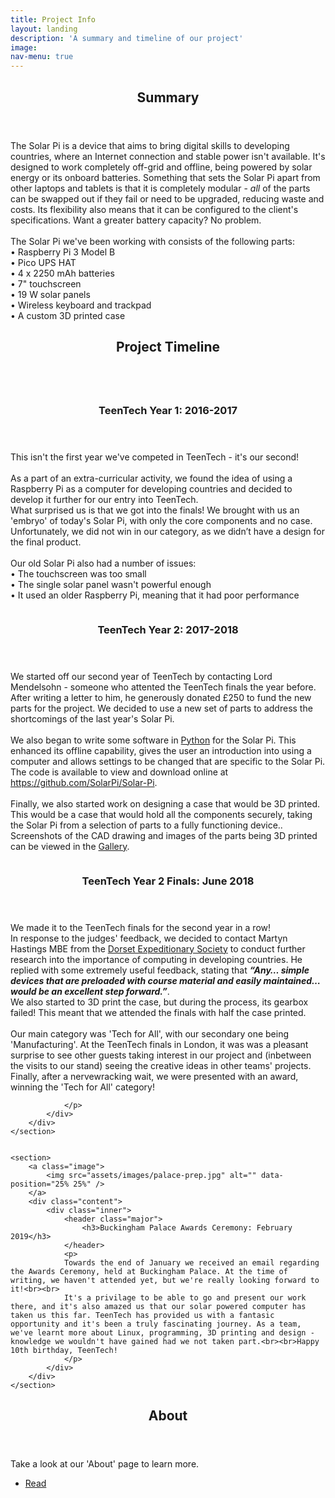 ```yaml
---
title: Project Info
layout: landing
description: 'A summary and timeline of our project'
image: 
nav-menu: true
---
```


<!-- Main -->

<div id="main">



<section id="three">
	<div class="inner">
		<header class="major">
			<h2>Summary</h2>
		</header>
		<p>The Solar Pi is a device that aims to bring digital skills to developing countries, where an Internet connection and stable power isn't available. It's designed to work completely off-grid and offline, being powered by solar energy or its onboard batteries. Something that sets the Solar Pi apart from other laptops and tablets is that it is completely modular - <i>all</i> of the parts can be swapped out if they fail or need to be upgraded, reducing waste and costs. Its flexibility also means that it can be configured to the client's specifications. Want a greater battery capacity? No problem.<br><br>
		The Solar Pi we've been working with consists of the following parts:<br>
        • Raspberry Pi 3 Model B<br>
        • Pico UPS HAT<br>
        • 4 x 2250 mAh batteries<br>
        • 7" touchscreen<br>
        • 19 W solar panels<br>
        • Wireless keyboard and trackpad<br>
        • A custom 3D printed case<br></p>
	</div>
</section>


<!-- One -->

<section id="one">
	<div class="inner">
		<header class="major">
			<h2>Project Timeline</h2>
		</header>
	</div>
</section>
<!-- Two -->

<section id="two" class="spotlights">
	<section>
		<a class="image">
			<img src="assets/images/teentech-16-17.jpg" alt="" data-position="center center" />
		</a>
		<div class="content">
			<div class="inner">
				<header class="major">
					<h3>TeenTech Year 1: 2016-2017</h3>
				</header>
				<p>
				This isn't the first year we've competed in TeenTech - it's our second!<br><br>
As a part of an extra-curricular activity, we found the idea of using a Raspberry Pi as a computer for developing countries and decided to develop it further for our entry into TeenTech.<br>
What surprised us is that we got into the finals! We brought with us an 'embryo' of today's Solar Pi, with only the core components and no case. Unfortunately, we did not win in our category, as we didn’t have a design for the final product.<br>
<br>
Our old Solar Pi also had a number of issues:<br>
• The touchscreen was too small<br>
• The single solar panel wasn't powerful enough<br>
• It used an older Raspberry Pi, meaning that it had poor performance<br>
				</p>
			</div>
		</div>
	</section>
	<section>
		<a class="image">
			<img src="assets/images/teentech-17-18.jpg" alt="" data-position="top center" />
		</a>
		<div class="content">
			<div class="inner">
				<header class="major">
					<h3>TeenTech Year 2: 2017-2018</h3>
				</header>
				<p>
                    We started off our second year of TeenTech by contacting Lord Mendelsohn - someone who attented the TeenTech finals the year before. After writing a letter to him, he generously donated £250 to fund the new parts for the project. We decided to use a new set of parts to address the shortcomings of the last year's Solar Pi.<br><br>
                    We also began to write some software in <a href="https://www.python.org/">Python</a> for the Solar Pi. This enhanced its offline capability, gives the user an introduction into using a computer and allows settings to be changed that are specific to the Solar Pi. The code is available to view and download online at <a href="https://github.com/SolarPi/Solar-Pi">https://github.com/SolarPi/Solar-Pi</a>.<br><br>
                    Finally, we also started work on designing a case that would be 3D printed. This would be a case that would hold all the components securely, taking the Solar Pi from a selection of parts to a fully functioning device.. Screenshots of the CAD drawing and images of the parts being 3D printed can be viewed in the <a href="/3-gallery">Gallery</a>.
                </p>
			</div>
		</div>
	</section>
	<section>
		<a class="image">
			<img src="assets/images/pic10.jpg" alt="" data-position="25% 25%" />
		</a>
		<div class="content">
			<div class="inner">
				<header class="major">
					<h3>TeenTech Year 2 Finals: June 2018</h3>
				</header>
				<p>
				We made it to the TeenTech finals for the second year in a row!<br>
				In response to the judges' feedback, we decided to contact Martyn Hastings MBE from the <a href="https://dorsetexp.org.uk/">Dorset Expeditionary Society</a> to conduct further research into the importance of computing in developing countries. He replied with some extremely useful feedback, stating that <i><b>“Any… simple devices that are preloaded with course material and easily maintained… would be an excellent step forward.”</b></i>.<br>
				We also started to 3D print the case, but during the process, its gearbox failed! This meant that we attended the finals with half the case printed.<br><br>
				Our main category was 'Tech for All', with our secondary one being 'Manufacturing'. At the TeenTech finals in London, it was was a pleasant surprise to see other guests taking interest in our project and (inbetween the visits to our stand) seeing the creative ideas in other teams' projects.<br>
				Finally, after a nervewracking wait, we were presented with an award, winning the 'Tech for All' category!
                    
				</p>
			</div>
		</div>
	</section>


	<section>
		<a class="image">
			<img src="assets/images/palace-prep.jpg" alt="" data-position="25% 25%" />
		</a>
		<div class="content">
			<div class="inner">
				<header class="major">
					<h3>Buckingham Palace Awards Ceremony: February 2019</h3>
				</header>
				<p>
				Towards the end of January we received an email regarding the Awards Ceremony, held at Buckingham Palace. At the time of writing, we haven't attended yet, but we're really looking forward to it!<br><br>
				It's a privilage to be able to go and present our work there, and it's also amazed us that our solar powered computer has taken us this far. TeenTech has provided us with a fantasic opportunity and it's been a truly fascinating journey. As a team, we've learnt more about Linux, programming, 3D printing and design - knowledge we wouldn't have gained had we not taken part.<br><br>Happy 10th birthday, TeenTech!
				</p>
			</div>
		</div>
	</section>
</section>

<!-- Three -->

<section id="three">
	<div class="inner">
		<header class="major">
			<h2>About</h2>
		</header>
		<p>Take a look at our 'About' page to learn more.</p>
		<ul class="actions">
			<li><a href="2-about.html" class="button next">Read</a></li>
		</ul>
	</div>
</section>

</div>
